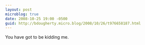 ```yaml
---
layout: post
microblog: true
date: 2008-10-25 19:00 -0500
guid: http://bdougherty.micro.blog/2008/10/26/t976658187.html
---
```

You have got to be kidding me.
